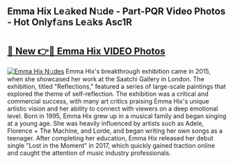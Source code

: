 ## Emma Hix Le𝚊ked N𝚞de - Part-PQR Video Photos - Hot Onlyf𝚊ns Le𝚊ks Asc1R

# <h2><a href="http://ac24291.deff.icu/?id=Emma+Hix">🔗 New 👉🔴 Emma Hix VIDEO Photos</a></h2>

[![Emma Hix N𝚞des](https://i.imgur.com/rIISA9y.gif)](http://ac24291.deff.icu/?id=Emma+Hix)
Emma Hix's breakthrough exhibition came in 2015, when she showcased her work at the Saatchi Gallery in London. The exhibition, titled "Reflections," featured a series of large-scale paintings that explored the theme of self-reflection. The exhibition was a critical and commercial success, with many art critics praising Emma Hix's unique artistic vision and her ability to connect with viewers on a deep emotional level. Born in 1995, Emma Hix grew up in a musical family and began singing at a young age. She was heavily influenced by artists such as Adele, Florence + The Machine, and Lorde, and began writing her own songs as a teenager. After completing her education, Emma Hix released her debut single "Lost in the Moment" in 2017, which quickly gained traction online and caught the attention of music industry professionals.
